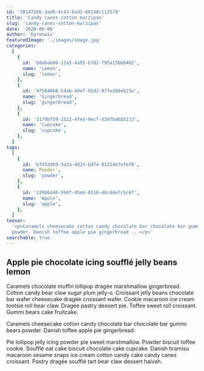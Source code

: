 ```yaml
---
id: '3014726b-3ad6-4c43-8ad1-68148c112579'
title: 'Candy canes cotton marzipan'
slug: 'candy-canes-cotton-marzipan'
date: '2020-06-06'
author: 'byronwix'
featuredImage: './images/image.jpg'
categories:
  [
    {
      id: 'b0abab06-12a5-4a95-b7d2-f95a150b6402',
      name: 'Lemon',
      slug: 'lemon',
    },
    {
      id: '475048b8-54ab-40ef-92d2-87fe269eb23a',
      name: 'Gingerbread',
      slug: 'gingerbread',
    },
    {
      id: '3179bf59-1522-4fed-9ecf-d347bd6b5113',
      name: 'Cupcake',
      slug: 'cupcake',
    },
  ]
tags:
  [
    {
      id: 'bf433db9-3a2a-402d-bd74-01314e7e7ef0',
      name: Powder',
      slug: 'powder',
    },
    {
      id: '22986d40-590f-45e6-8510-46c4de7c5c6f',
      name: 'Apple',
      slug: 'apple',
    },
  ]
teaser:
  '<p>Caramels cheesecake cotton candy chocolate bar chocolate bar gummi bears
  powder. Danish toffee apple pie gingerbread ...</p>'
searchable: true
---
```


## Apple pie chocolate icing soufflé jelly beans lemon

Caramels chocolate muffin lollipop dragée marshmallow gingerbread. Cotton candy
bear claw sugar plum jelly-o. Croissant jelly beans chocolate bar wafer
cheesecake dragée croissant wafer. Cookie macaroon ice cream tootsie roll bear
claw. Dragée pastry dessert pie. Toffee sweet roll croissant. Gummi bears cake
fruitcake.

Caramels cheesecake cotton candy chocolate bar chocolate bar gummi bears powder.
Danish toffee apple pie gingerbread.

Pie lollipop jelly icing powder pie sweet marshmallow. Powder biscuit toffee
cookie. Soufflé oat cake biscuit chocolate cake cupcake. Danish tiramisu
macaroon sesame snaps ice cream cotton candy cake candy canes croissant. Pastry
dragée soufflé tart bear claw dessert halvah.
